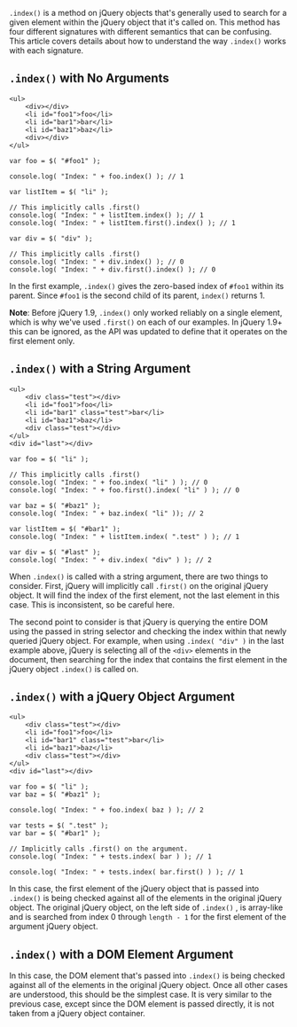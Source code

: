 <script>{

    "title": "Using jQuery's .index() Function",
    "level": "intermediate",
    "attribution": [ "John Paul <john@johnkpaul.com>" ]

}</script>

`.index()` is a method on jQuery objects that's generally used to search for a given element within the jQuery object that it's called on. This method has four different signatures with different semantics that can be confusing. This article covers details about how to understand the way `.index()` works with each signature.

## `.index()` with No Arguments

``` 
<ul>
    <div></div>
    <li id="foo1">foo</li>
    <li id="bar1">bar</li>
    <li id="baz1">baz</li>
    <div></div>
</ul>
```

``` 
var foo = $( "#foo1" );

console.log( "Index: " + foo.index() ); // 1

var listItem = $( "li" );

// This implicitly calls .first()
console.log( "Index: " + listItem.index() ); // 1
console.log( "Index: " + listItem.first().index() ); // 1

var div = $( "div" );

// This implicitly calls .first()
console.log( "Index: " + div.index() ); // 0
console.log( "Index: " + div.first().index() ); // 0
```

In the first example, `.index()` gives the zero-based index of `#foo1` within its parent. Since `#foo1` is the second child of its parent, `index()` returns 1.

__Note__: Before jQuery 1.9, `.index()` only worked reliably on a single element, which is why we've used `.first()` on each of our examples. In jQuery 1.9+ this can be ignored, as the API was updated to define that it operates on the first element only.

## `.index()` with a String Argument

``` 
<ul>
    <div class="test"></div>
    <li id="foo1">foo</li>
    <li id="bar1" class="test">bar</li>
    <li id="baz1">baz</li>
    <div class="test"></div>
</ul>
<div id="last"></div>
```

``` 
var foo = $( "li" );

// This implicitly calls .first()
console.log( "Index: " + foo.index( "li" ) ); // 0
console.log( "Index: " + foo.first().index( "li" ) ); // 0

var baz = $( "#baz1" );
console.log( "Index: " + baz.index( "li" )); // 2

var listItem = $( "#bar1" );
console.log( "Index: " + listItem.index( ".test" ) ); // 1

var div = $( "#last" );
console.log( "Index: " + div.index( "div" ) ); // 2
```

When `.index()` is called with a string argument, there are two things to consider. First, jQuery will implicitly call `.first()` on the original jQuery object. It will find the index of the first element, not the last element in this case. This is inconsistent, so be careful here.

The second point to consider is that jQuery is querying the entire DOM using the passed in string selector and checking the index within that newly queried jQuery object. For example, when using `.index( "div" )` in the last example above, jQuery is selecting all of the `<div>` elements in the document, then searching for the index that contains the first element in the jQuery object `.index()` is called on.

## `.index()` with a jQuery Object Argument

``` 
<ul>
    <div class="test"></div>
    <li id="foo1">foo</li>
    <li id="bar1" class="test">bar</li>
    <li id="baz1">baz</li>
    <div class="test"></div>
</ul>
<div id="last"></div>
```

``` 
var foo = $( "li" );
var baz = $( "#baz1" );

console.log( "Index: " + foo.index( baz ) ); // 2

var tests = $( ".test" );
var bar = $( "#bar1" );

// Implicitly calls .first() on the argument.
console.log( "Index: " + tests.index( bar ) ); // 1

console.log( "Index: " + tests.index( bar.first() ) ); // 1
```

In this case, the first element of the jQuery object that is passed into `.index()` is being checked against all of the elements in the original jQuery object.  The original jQuery object, on the left side of `.index()` , is array-like and is searched from index 0 through `length - 1` for the first element of the argument jQuery object.

## `.index()` with a DOM Element Argument

In this case, the DOM element that's passed into `.index()` is being checked against all of the elements in the original jQuery object. Once all other cases are understood, this should be the simplest case. It is very similar to the previous case, except since the DOM element is passed directly, it is not taken from a jQuery object container.
